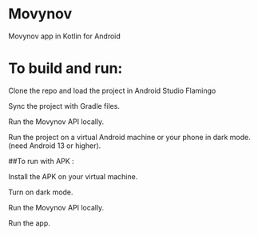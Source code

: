 # Movynov
Movynov app in Kotlin for Android

<h1>To build and run:</h1>


Clone the repo and load the project in Android Studio Flamingo

Sync the project with Gradle files.

Run the Movynov API locally.

Run the project on a virtual Android machine or your phone in dark mode.(need Android 13 or higher).


##To run with APK :

Install the APK on your virtual machine.

Turn on dark mode.

Run the Movynov API locally.

Run the app.
